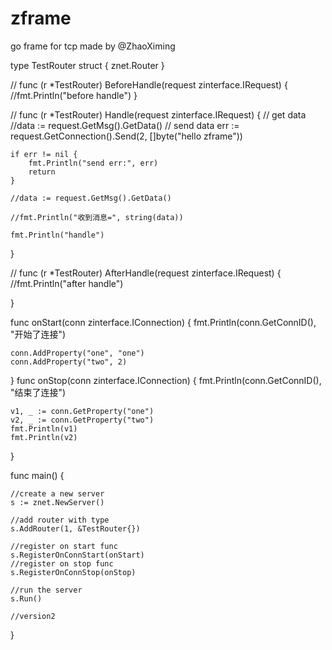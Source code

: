 # zframe
go frame for tcp
                                                    made by @ZhaoXiming

type TestRouter struct {
	znet.Router
}

//
func (r *TestRouter) BeforeHandle(request zinterface.IRequest) {
	//fmt.Println("before handle")
}

//
func (r *TestRouter) Handle(request zinterface.IRequest) {
    // get data
    //data := request.GetMsg().GetData()
    // send data
	err := request.GetConnection().Send(2, []byte("hello zframe"))

	if err != nil {
		fmt.Println("send err:", err)
		return
	}

	//data := request.GetMsg().GetData()

	//fmt.Println("收到消息=", string(data))

	fmt.Println("handle")
}

//
func (r *TestRouter) AfterHandle(request zinterface.IRequest) {
	//fmt.Println("after handle")

}


func onStart(conn zinterface.IConnection) {
	fmt.Println(conn.GetConnID(), "开始了连接")

	conn.AddProperty("one", "one")
	conn.AddProperty("two", 2)

}
func onStop(conn zinterface.IConnection) {
	fmt.Println(conn.GetConnID(), "结束了连接")

	v1, _ := conn.GetProperty("one")
	v2, _ := conn.GetProperty("two")
	fmt.Println(v1)
	fmt.Println(v2)
}

func main() {

    //create a new server
	s := znet.NewServer()

    //add router with type
	s.AddRouter(1, &TestRouter{})

    //register on start func
	s.RegisterOnConnStart(onStart)
	//register on stop func
	s.RegisterOnConnStop(onStop)

    //run the server
	s.Run()

	//version2

}
